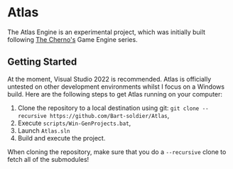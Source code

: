 # Atlas

The Atlas Engine is an experimental project, which was initially built following [The Cherno's](https://www.youtube.com/@TheCherno) Game Engine series.

## Getting Started
At the moment, Visual Studio 2022 is recommended. Atlas is officially untested on other development environments whilst I focus on a Windows build.
Here are the following steps to get Atlas running on your computer:
1. Clone the repository to a local destination using git: `git clone --recursive https://github.com/Bart-soldier/Atlas`,
2. Execute `scripts/Win-GenProjects.bat`,
3. Launch `Atlas.sln`
4. Build and execute the project.

When cloning the repository, make sure that you do a `--recursive` clone to fetch all of the submodules!
